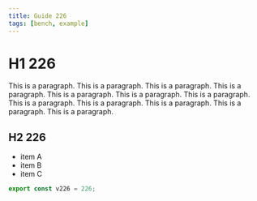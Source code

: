 ```yaml
---
title: Guide 226
tags: [bench, example]
---
```


# H1 226

This is a paragraph. This is a paragraph. This is a paragraph. This is a paragraph. This is a paragraph. This is a paragraph. This is a paragraph. This is a paragraph. This is a paragraph. This is a paragraph. This is a paragraph. This is a paragraph. 

## H2 226

- item A
- item B
- item C

```ts
export const v226 = 226;
```